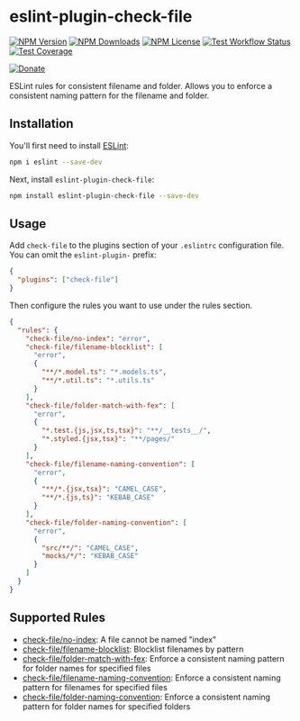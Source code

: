 # eslint-plugin-check-file

[![NPM Version][npm-image]][downloads-url]
[![NPM Downloads][downloads-image]][downloads-url]
[![NPM License][license-image]][downloads-url]
[![Test Workflow Status][test-workflow-image]][workflow-url]
[![Test Coverage][test-coverage-image]][test-coverage-url]

[![Donate][ko-fi-image]][ko-fi-url]

ESLint rules for consistent filename and folder. Allows you to enforce a consistent naming pattern for the filename and folder.

## Installation

You'll first need to install [ESLint](https://eslint.org/):

```sh
npm i eslint --save-dev
```

Next, install
`eslint-plugin-check-file`:

```sh
npm install eslint-plugin-check-file --save-dev
```

## Usage

Add `check-file` to the plugins section of your `.eslintrc` configuration file. You can omit the `eslint-plugin-` prefix:

```json
{
  "plugins": ["check-file"]
}
```

Then configure the rules you want to use under the rules section.

```json
{
  "rules": {
    "check-file/no-index": "error",
    "check-file/filename-blocklist": [
      "error",
      {
        "**/*.model.ts": "*.models.ts",
        "**/*.util.ts": "*.utils.ts"
      }
    ],
    "check-file/folder-match-with-fex": [
      "error",
      {
        "*.test.{js,jsx,ts,tsx}": "**/__tests__/",
        "*.styled.{jsx,tsx}": "**/pages/"
      }
    ],
    "check-file/filename-naming-convention": [
      "error",
      {
        "**/*.{jsx,tsx}": "CAMEL_CASE",
        "**/*.{js,ts}": "KEBAB_CASE"
      }
    ],
    "check-file/folder-naming-convention": [
      "error",
      {
        "src/**/": "CAMEL_CASE",
        "mocks/*/": "KEBAB_CASE"
      }
    ]
  }
}
```

## Supported Rules

- [check-file/no-index](docs/rules/no-index.md): A file cannot be named "index"
- [check-file/filename-blocklist](docs/rules/filename-blocklist.md): Blocklist filenames by pattern
- [check-file/folder-match-with-fex](docs/rules/folder-match-with-fex.md): Enforce a consistent naming pattern for folder names for specified files
- [check-file/filename-naming-convention](docs/rules/filename-naming-convention.md): Enforce a consistent naming pattern for filenames for specified files
- [check-file/folder-naming-convention](docs/rules/folder-naming-convention.md): Enforce a consistent naming pattern for folder names for specified folders

[npm-image]: https://img.shields.io/npm/v/eslint-plugin-check-file.svg
[downloads-image]: https://img.shields.io/npm/dm/eslint-plugin-check-file.svg
[license-image]: https://img.shields.io/npm/l/eslint-plugin-check-file
[test-workflow-image]: https://img.shields.io/github/actions/workflow/status/dukeluo/eslint-plugin-check-file/test.yml?label=test
[test-coverage-image]: https://img.shields.io/codecov/c/gh/dukeluo/eslint-plugin-check-file
[ko-fi-image]: https://ko-fi.com/img/githubbutton_sm.svg
[downloads-url]: https://www.npmjs.com/package/eslint-plugin-check-file
[workflow-url]: https://github.com/dukeluo/eslint-plugin-check-file/actions
[test-coverage-url]: https://app.codecov.io/gh/dukeluo/eslint-plugin-check-file
[ko-fi-url]: https://ko-fi.com/huanluo

